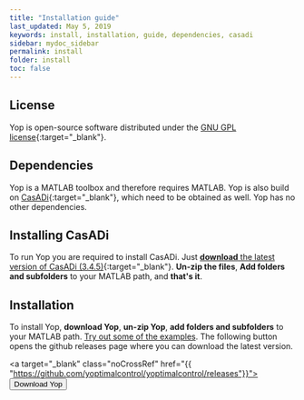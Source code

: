 ```yaml
---
title: "Installation guide"
last_updated: May 5, 2019
keywords: install, installation, guide, dependencies, casadi
sidebar: mydoc_sidebar
permalink: install
folder: install
toc: false
---
```


## License
Yop is open-source software distributed under the [GNU GPL license](https://www.gnu.org/licenses/gpl-3.0.en.html){:target="_blank"}.

## Dependencies
Yop is a MATLAB toolbox and therefore requires MATLAB. Yop is also build on [CasADi](https://web.casadi.org/){:target="_blank"}, which need to be obtained as well. Yop has no other dependencies.

## Installing CasADi
To run Yop you are required to install CasADi. Just [**download** the latest version of CasADi (3.4.5)](https://web.casadi.org/get/){:target="_blank"}. **Un-zip the files**, **Add folders and subfolders** to your MATLAB path, and **that's it**.

## Installation
To install Yop, **download Yop**, **un-zip Yop**, **add folders and subfolders** to your MATLAB path. [Try out some of the examples](examples). The following button opens the github releases page where you can download the latest version.

<a target="_blank" class="noCrossRef" href="{{ "https://github.com/yoptimalcontrol/yoptimalcontrol/releases"}}"><button type="button" class="btn btn-default" aria-label="Left Align"><span class="glyphicon glyphicon-download-alt" aria-hidden="true"></span> Download Yop </button></a>

